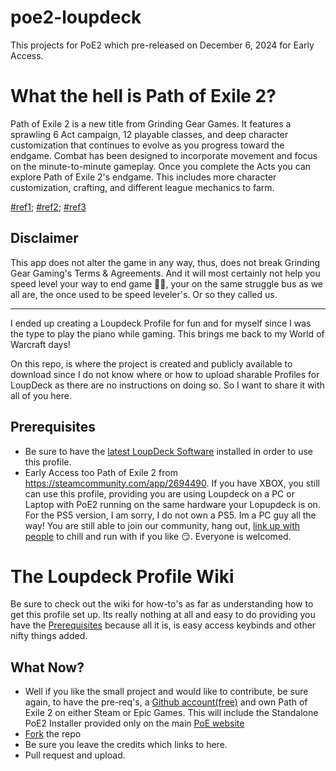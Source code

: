 # poe2-loupdeck
This projects for PoE2 which pre-released on December 6, 2024 for Early Access.

# What the hell is Path of Exile 2?

Path of Exile 2 is a new title from Grinding Gear Games. It features a sprawling 6 Act campaign, 12 playable classes, and deep character customization that continues to evolve as you progress toward the endgame. Combat has been designed to incorporate movement and focus on the minute-to-minute gameplay. Once you complete the Acts you can explore Path of Exile 2's endgame. This includes more character customization, crafting, and different league mechanics to farm.

[#ref1](https://pathofexile2.com/); [#ref2](https://steamcommunity.com/app/2694490); [#ref3](https://steamdb.info/app/2694490/charts/)

## Disclaimer
This app does not alter the game in any way, thus, does not break Grinding Gear Gaming's Terms & Agreements. And it will most certainly not help you speed level your way to end game 🤣🦙, your on the same struggle bus as we all are, the once used to be speed leveler's. Or so they called us.

---
I ended up creating a Loupdeck Profile for fun and for myself since I was the type to play the piano while gaming. This brings me back to my World of Warcraft days!

On this repo, is where the project is created and publicly available to download since I do not know where or how to upload sharable Profiles for LoupDeck as there are no instructions on doing so.
So I want to share it with all of you here.



## Prerequisites

- Be sure to have the [latest LoupDeck Software](https://support.loupedeck.com/announcements) installed in order to use this profile.
- Early Access too Path of Exile 2 from https://steamcommunity.com/app/2694490. If you have XBOX, you still can  use this profile, providing you are using Loupdeck on a PC or Laptop with PoE2 running on the same hardware your Lopupdeck is on. For the PS5 version, I am sorry, I do not own a PS5. Im a PC guy all the way! You are still able to join our community, hang out, [link up with people](https://discord.gg/xxtE98gRe6) to chill and run with if you like 😏. Everyone is welcomed.

# The Loupdeck Profile Wiki
Be sure to check out the wiki for how-to's as far as understanding how to get this profile set up. Its really nothing at all and easy to do providing you have the [Prerequisites](#Prerequisites) because all it is, is easy access keybinds and other nifty things added.

## What Now?
- Well if you like the small project and would like to contribute, be sure again, to have the pre-req's, a [Github account(free)](https://github.com/) and own Path of Exile 2 on either Steam or Epic Games. This will include the Standalone PoE2 Installer provided only on the main [PoE website](https://pathofexile.com)
- [Fork](https://github.com/hellomikko/poe2-loupdeck/fork) the repo
- Be sure you leave the credits which links to here.
- Pull request and upload.
